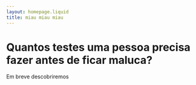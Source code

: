 ```yaml
---
layout: homepage.liquid
title: miau miau miau
---
```


# Quantos testes uma pessoa precisa fazer antes de ficar maluca?

Em breve descobriremos
